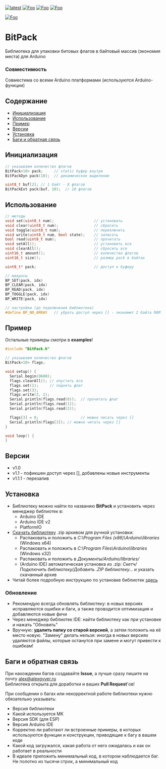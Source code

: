 [![latest](https://img.shields.io/github/v/release/GyverLibs/BitPack.svg?color=brightgreen)](https://github.com/GyverLibs/BitPack/releases/latest/download/BitPack.zip)
[![Foo](https://img.shields.io/badge/Website-AlexGyver.ru-blue.svg?style=flat-square)](https://alexgyver.ru/)
[![Foo](https://img.shields.io/badge/%E2%82%BD$%E2%82%AC%20%D0%9D%D0%B0%20%D0%BF%D0%B8%D0%B2%D0%BE-%D1%81%20%D1%80%D1%8B%D0%B1%D0%BA%D0%BE%D0%B9-orange.svg?style=flat-square)](https://alexgyver.ru/support_alex/)
[![Foo](https://img.shields.io/badge/README-ENGLISH-blueviolet.svg?style=flat-square)](https://github-com.translate.goog/GyverLibs/BitPack?_x_tr_sl=ru&_x_tr_tl=en)  

[![Foo](https://img.shields.io/badge/ПОДПИСАТЬСЯ-НА%20ОБНОВЛЕНИЯ-brightgreen.svg?style=social&logo=telegram&color=blue)](https://t.me/GyverLibs)

# BitPack
Библиотека для упаковки битовых флагов в байтовый массив (экономия места) для Arduino

### Совместимость
Совместима со всеми Arduino платформами (используются Arduino-функции)

## Содержание
- [Инициализация](#init)
- [Использование](#usage)
- [Пример](#example)
- [Версии](#versions)
- [Установка](#install)
- [Баги и обратная связь](#feedback)

<a id="init"></a>
## Инициализация

```cpp
// указываем количество флагов
BitPack<10> pack;     // static буфер внутри
BitPackDyn pack(10);  // динамическое выделение

uint8_t buf[2]; // 1 байт - 8 флагов
BitPackExt pack(buf, 10);  // 10 флагов
```

<a id="usage"></a>
## Использование

```cpp
// методы
void set(uint8_t num);                  // установить
void clear(uint8_t num);                // сбросить
void toggle(uint8_t num);               // переключить
void write(uint8_t num, bool state);    // записать
bool read(uint8_t num);                 // прочитать
void setAll();                          // установить все
void clearAll();                        // сбросить все
uint16_t amount();                      // количество флагов
uint16_t size();                        // размер pack в байтах

uint8_t* pack;                          // доступ к буферу

// макросы
BP_SET(pack, idx)
BP_CLEAR(pack, idx)
BP_READ(pack, idx)
BP_TOGGLE(pack, idx)
BP_WRITE(pack, idx)

// настройки (до подключения библиотеки)
#define BP_NO_ARRAY   // убрать доступ через [] - экономит 2 байта RAM
```

<a id="example"></a>
## Пример
Остальные примеры смотри в **examples**!

```cpp
#include "BitPack.h"

// указываем количество флагов
BitPack<10> flags;

void setup() {
  Serial.begin(9600);
  flags.clearAll(); // опустить все
  flags.set(1);     // поднять флаг
  flags.set(3);
  flags.write(3, 1);
  Serial.println(flags.read(0));  // прочитать флаг
  Serial.println(flags.read(1));
  Serial.println(flags.read(2));

  flags[3] = 0;				      // можно писать через []
  Serial.println(flags[3]); // можно читать через []
}

void loop() {
}
```

<a id="versions"></a>

## Версии
- v1.0
- v1.1 - пофикшен доступ через [], добавлены новые инструменты
- v1.1.1 - перезалив

<a id="install"></a>
## Установка
- Библиотеку можно найти по названию **BitPack** и установить через менеджер библиотек в:
    - Arduino IDE
    - Arduino IDE v2
    - PlatformIO
- [Скачать библиотеку](https://github.com/GyverLibs/BitPack/archive/refs/heads/main.zip) .zip архивом для ручной установки:
    - Распаковать и положить в *C:\Program Files (x86)\Arduino\libraries* (Windows x64)
    - Распаковать и положить в *C:\Program Files\Arduino\libraries* (Windows x32)
    - Распаковать и положить в *Документы/Arduino/libraries/*
    - (Arduino IDE) автоматическая установка из .zip: *Скетч/Подключить библиотеку/Добавить .ZIP библиотеку…* и указать скачанный архив
- Читай более подробную инструкцию по установке библиотек [здесь](https://alexgyver.ru/arduino-first/#%D0%A3%D1%81%D1%82%D0%B0%D0%BD%D0%BE%D0%B2%D0%BA%D0%B0_%D0%B1%D0%B8%D0%B1%D0%BB%D0%B8%D0%BE%D1%82%D0%B5%D0%BA)
### Обновление
- Рекомендую всегда обновлять библиотеку: в новых версиях исправляются ошибки и баги, а также проводится оптимизация и добавляются новые фичи
- Через менеджер библиотек IDE: найти библиотеку как при установке и нажать "Обновить"
- Вручную: **удалить папку со старой версией**, а затем положить на её место новую. "Замену" делать нельзя: иногда в новых версиях удаляются файлы, которые останутся при замене и могут привести к ошибкам!

<a id="feedback"></a>
## Баги и обратная связь
При нахождении багов создавайте **Issue**, а лучше сразу пишите на почту [alex@alexgyver.ru](mailto:alex@alexgyver.ru)  
Библиотека открыта для доработки и ваших **Pull Request**'ов!

При сообщении о багах или некорректной работе библиотеки нужно обязательно указывать:
- Версия библиотеки
- Какой используется МК
- Версия SDK (для ESP)
- Версия Arduino IDE
- Корректно ли работают ли встроенные примеры, в которых используются функции и конструкции, приводящие к багу в вашем коде
- Какой код загружался, какая работа от него ожидалась и как он работает в реальности
- В идеале приложить минимальный код, в котором наблюдается баг. Не полотно из тысячи строк, а минимальный код